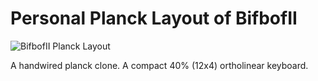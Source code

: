 # Personal Planck Layout of BifbofII

![BifbofII Planck Layout](https://i.imgur.com/hHSexjE.jpeg)

A handwired planck clone.
A compact 40% (12x4) ortholinear keyboard.
